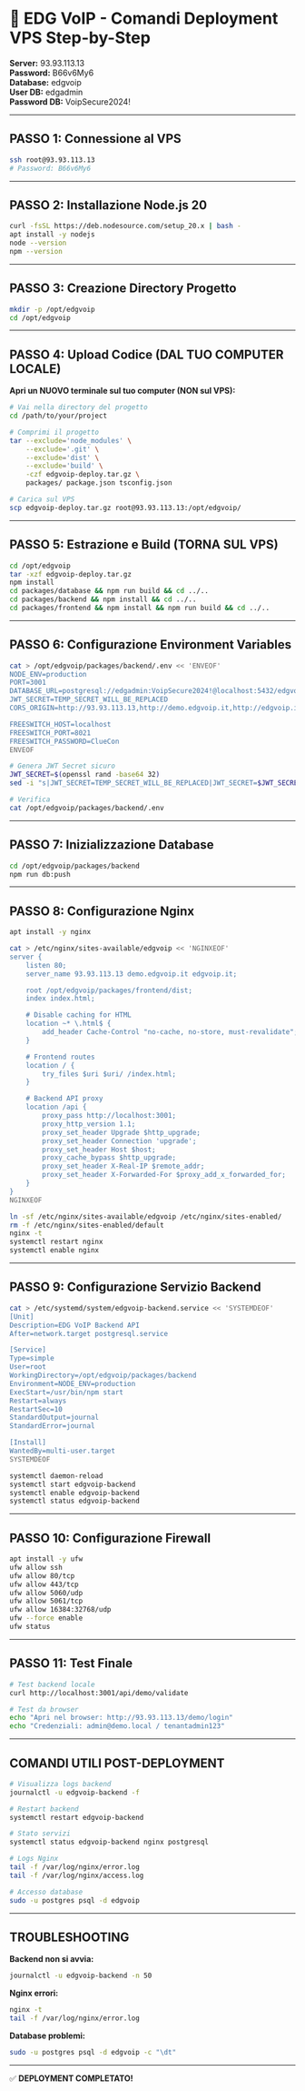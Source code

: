 # 🚀 EDG VoIP - Comandi Deployment VPS Step-by-Step

**Server:** 93.93.113.13  
**Password:** B66v6My6  
**Database:** edgvoip  
**User DB:** edgadmin  
**Password DB:** VoipSecure2024!

---

## PASSO 1: Connessione al VPS

```bash
ssh root@93.93.113.13
# Password: B66v6My6
```

---

## PASSO 2: Installazione Node.js 20

```bash
curl -fsSL https://deb.nodesource.com/setup_20.x | bash -
apt install -y nodejs
node --version
npm --version
```

---

## PASSO 3: Creazione Directory Progetto

```bash
mkdir -p /opt/edgvoip
cd /opt/edgvoip
```

---

## PASSO 4: Upload Codice (DAL TUO COMPUTER LOCALE)

**Apri un NUOVO terminale sul tuo computer (NON sul VPS):**

```bash
# Vai nella directory del progetto
cd /path/to/your/project

# Comprimi il progetto
tar --exclude='node_modules' \
    --exclude='.git' \
    --exclude='dist' \
    --exclude='build' \
    -czf edgvoip-deploy.tar.gz \
    packages/ package.json tsconfig.json

# Carica sul VPS
scp edgvoip-deploy.tar.gz root@93.93.113.13:/opt/edgvoip/
```

---

## PASSO 5: Estrazione e Build (TORNA SUL VPS)

```bash
cd /opt/edgvoip
tar -xzf edgvoip-deploy.tar.gz
npm install
cd packages/database && npm run build && cd ../..
cd packages/backend && npm install && cd ../..
cd packages/frontend && npm install && npm run build && cd ../..
```

---

## PASSO 6: Configurazione Environment Variables

```bash
cat > /opt/edgvoip/packages/backend/.env << 'ENVEOF'
NODE_ENV=production
PORT=3001
DATABASE_URL=postgresql://edgadmin:VoipSecure2024!@localhost:5432/edgvoip
JWT_SECRET=TEMP_SECRET_WILL_BE_REPLACED
CORS_ORIGIN=http://93.93.113.13,http://demo.edgvoip.it,http://edgvoip.it

FREESWITCH_HOST=localhost
FREESWITCH_PORT=8021
FREESWITCH_PASSWORD=ClueCon
ENVEOF

# Genera JWT Secret sicuro
JWT_SECRET=$(openssl rand -base64 32)
sed -i "s|JWT_SECRET=TEMP_SECRET_WILL_BE_REPLACED|JWT_SECRET=$JWT_SECRET|" /opt/edgvoip/packages/backend/.env

# Verifica
cat /opt/edgvoip/packages/backend/.env
```

---

## PASSO 7: Inizializzazione Database

```bash
cd /opt/edgvoip/packages/backend
npm run db:push
```

---

## PASSO 8: Configurazione Nginx

```bash
apt install -y nginx

cat > /etc/nginx/sites-available/edgvoip << 'NGINXEOF'
server {
    listen 80;
    server_name 93.93.113.13 demo.edgvoip.it edgvoip.it;

    root /opt/edgvoip/packages/frontend/dist;
    index index.html;

    # Disable caching for HTML
    location ~* \.html$ {
        add_header Cache-Control "no-cache, no-store, must-revalidate";
    }

    # Frontend routes
    location / {
        try_files $uri $uri/ /index.html;
    }

    # Backend API proxy
    location /api {
        proxy_pass http://localhost:3001;
        proxy_http_version 1.1;
        proxy_set_header Upgrade $http_upgrade;
        proxy_set_header Connection 'upgrade';
        proxy_set_header Host $host;
        proxy_cache_bypass $http_upgrade;
        proxy_set_header X-Real-IP $remote_addr;
        proxy_set_header X-Forwarded-For $proxy_add_x_forwarded_for;
    }
}
NGINXEOF

ln -sf /etc/nginx/sites-available/edgvoip /etc/nginx/sites-enabled/
rm -f /etc/nginx/sites-enabled/default
nginx -t
systemctl restart nginx
systemctl enable nginx
```

---

## PASSO 9: Configurazione Servizio Backend

```bash
cat > /etc/systemd/system/edgvoip-backend.service << 'SYSTEMDEOF'
[Unit]
Description=EDG VoIP Backend API
After=network.target postgresql.service

[Service]
Type=simple
User=root
WorkingDirectory=/opt/edgvoip/packages/backend
Environment=NODE_ENV=production
ExecStart=/usr/bin/npm start
Restart=always
RestartSec=10
StandardOutput=journal
StandardError=journal

[Install]
WantedBy=multi-user.target
SYSTEMDEOF

systemctl daemon-reload
systemctl start edgvoip-backend
systemctl enable edgvoip-backend
systemctl status edgvoip-backend
```

---

## PASSO 10: Configurazione Firewall

```bash
apt install -y ufw
ufw allow ssh
ufw allow 80/tcp
ufw allow 443/tcp
ufw allow 5060/udp
ufw allow 5061/tcp
ufw allow 16384:32768/udp
ufw --force enable
ufw status
```

---

## PASSO 11: Test Finale

```bash
# Test backend locale
curl http://localhost:3001/api/demo/validate

# Test da browser
echo "Apri nel browser: http://93.93.113.13/demo/login"
echo "Credenziali: admin@demo.local / tenantadmin123"
```

---

## COMANDI UTILI POST-DEPLOYMENT

```bash
# Visualizza logs backend
journalctl -u edgvoip-backend -f

# Restart backend
systemctl restart edgvoip-backend

# Stato servizi
systemctl status edgvoip-backend nginx postgresql

# Logs Nginx
tail -f /var/log/nginx/error.log
tail -f /var/log/nginx/access.log

# Accesso database
sudo -u postgres psql -d edgvoip
```

---

## TROUBLESHOOTING

**Backend non si avvia:**
```bash
journalctl -u edgvoip-backend -n 50
```

**Nginx errori:**
```bash
nginx -t
tail -f /var/log/nginx/error.log
```

**Database problemi:**
```bash
sudo -u postgres psql -d edgvoip -c "\dt"
```

---

✅ **DEPLOYMENT COMPLETATO!**
